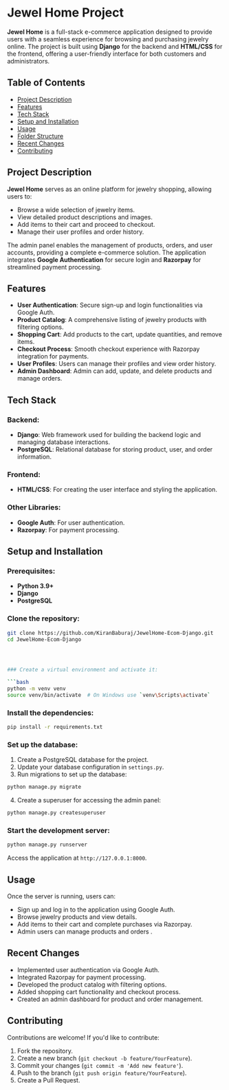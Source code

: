 # Jewel Home Project

**Jewel Home** is a full-stack e-commerce application designed to provide users with a seamless experience for browsing and purchasing jewelry online. The project is built using **Django** for the backend and **HTML/CSS** for the frontend, offering a user-friendly interface for both customers and administrators.

## Table of Contents
- [Project Description](#project-description)
- [Features](#features)
- [Tech Stack](#tech-stack)
- [Setup and Installation](#setup-and-installation)
- [Usage](#usage)
- [Folder Structure](#folder-structure)
- [Recent Changes](#recent-changes)
- [Contributing](#contributing)


## Project Description

**Jewel Home** serves as an online platform for jewelry shopping, allowing users to:
- Browse a wide selection of jewelry items.
- View detailed product descriptions and images.
- Add items to their cart and proceed to checkout.
- Manage their user profiles and order history.

The admin panel enables the management of products, orders, and user accounts, providing a complete e-commerce solution. The application integrates **Google Authentication** for secure login and **Razorpay** for streamlined payment processing.

## Features

- **User Authentication**: Secure sign-up and login functionalities via Google Auth.
- **Product Catalog**: A comprehensive listing of jewelry products with filtering options.
- **Shopping Cart**: Add products to the cart, update quantities, and remove items.
- **Checkout Process**: Smooth checkout experience with Razorpay integration for payments.
- **User Profiles**: Users can manage their profiles and view order history.
- **Admin Dashboard**: Admin can add, update, and delete products and manage orders.

## Tech Stack

### Backend:
- **Django**: Web framework used for building the backend logic and managing database interactions.
- **PostgreSQL**: Relational database for storing product, user, and order information.

### Frontend:
- **HTML/CSS**: For creating the user interface and styling the application.

### Other Libraries:
- **Google Auth**: For user authentication.
- **Razorpay**: For payment processing.

## Setup and Installation

### Prerequisites:
- **Python 3.9+**
- **Django**
- **PostgreSQL**

### Clone the repository:

```bash
git clone https://github.com/KiranBaburaj/JewelHome-Ecom-Django.git
cd JewelHome-Ecom-Django




### Create a virtual environment and activate it:

```bash
python -m venv venv
source venv/bin/activate  # On Windows use `venv\Scripts\activate`
```

### Install the dependencies:

```bash
pip install -r requirements.txt
```

### Set up the database:

1. Create a PostgreSQL database for the project.
2. Update your database configuration in `settings.py`.
3. Run migrations to set up the database:

```bash
python manage.py migrate
```

4. Create a superuser for accessing the admin panel:

```bash
python manage.py createsuperuser
```

### Start the development server:

```bash
python manage.py runserver
```

Access the application at `http://127.0.0.1:8000`.

## Usage

Once the server is running, users can:
- Sign up and log in to the application using Google Auth.
- Browse jewelry products and view details.
- Add items to their cart and complete purchases via Razorpay.
- Admin users can manage products and orders .


## Recent Changes

- Implemented user authentication via Google Auth.
- Integrated Razorpay for payment processing.
- Developed the product catalog with filtering options.
- Added shopping cart functionality and checkout process.
- Created an admin dashboard for product and order management.

## Contributing

Contributions are welcome! If you'd like to contribute:
1. Fork the repository.
2. Create a new branch (`git checkout -b feature/YourFeature`).
3. Commit your changes (`git commit -m 'Add new feature'`).
4. Push to the branch (`git push origin feature/YourFeature`).
5. Create a Pull Request.

